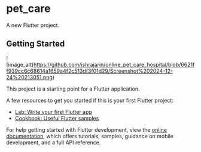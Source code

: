 # pet_care

A new Flutter project.

## Getting Started
![image_alt(https://github.com/ishrajarin/online_pet_care_hospital/blob/6621ff939cc6c68614a1659a4f2c513df3f01d29/Screenshot%202024-12-24%20213051.png)

This project is a starting point for a Flutter application.

A few resources to get you started if this is your first Flutter project:

- [Lab: Write your first Flutter app](https://docs.flutter.dev/get-started/codelab)
- [Cookbook: Useful Flutter samples](https://docs.flutter.dev/cookbook)

For help getting started with Flutter development, view the
[online documentation](https://docs.flutter.dev/), which offers tutorials,
samples, guidance on mobile development, and a full API reference.
